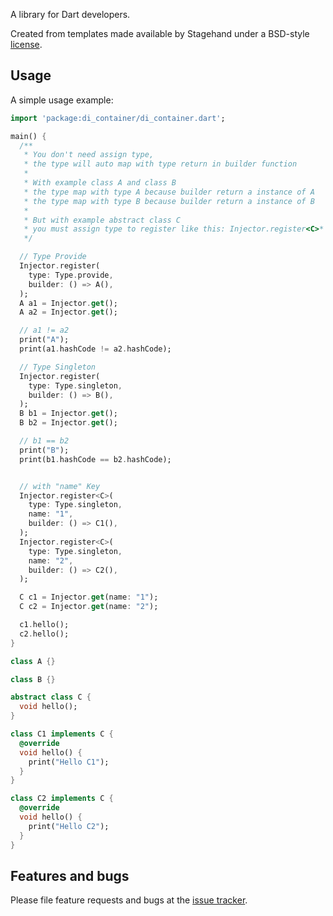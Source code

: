 A library for Dart developers.

Created from templates made available by Stagehand under a BSD-style
[license](https://github.com/dart-lang/stagehand/blob/master/LICENSE).

## Usage

A simple usage example:

```dart
import 'package:di_container/di_container.dart';

main() {
  /**
   * You don't need assign type,
   * the type will auto map with type return in builder function
   *
   * With example class A and class B
   * the type map with type A because builder return a instance of A
   * the type map with type B because builder return a instance of B
   *
   * But with example abstract class C
   * you must assign type to register like this: Injector.register<C>*
   */

  // Type Provide
  Injector.register(
    type: Type.provide,
    builder: () => A(),
  );
  A a1 = Injector.get();
  A a2 = Injector.get();

  // a1 != a2
  print("A");
  print(a1.hashCode != a2.hashCode);

  // Type Singleton
  Injector.register(
    type: Type.singleton,
    builder: () => B(),
  );
  B b1 = Injector.get();
  B b2 = Injector.get();

  // b1 == b2
  print("B");
  print(b1.hashCode == b2.hashCode);


  // with "name" Key
  Injector.register<C>(
    type: Type.singleton,
    name: "1",
    builder: () => C1(),
  );
  Injector.register<C>(
    type: Type.singleton,
    name: "2",
    builder: () => C2(),
  );

  C c1 = Injector.get(name: "1");
  C c2 = Injector.get(name: "2");

  c1.hello();
  c2.hello();
}

class A {}

class B {}

abstract class C {
  void hello();
}

class C1 implements C {
  @override
  void hello() {
    print("Hello C1");
  }
}

class C2 implements C {
  @override
  void hello() {
    print("Hello C2");
  }
}

```

## Features and bugs

Please file feature requests and bugs at the [issue tracker][tracker].

[tracker]: https://github.com/phamnhuvu-dev/dart_di_container/issues/new
